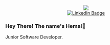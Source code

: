 <div id="header" align="center">
  <img src="https://media.giphy.com/media/h408T6Y5GfmXBKW62l/giphy.gif">
</div>

<div id="badges" align="center">
  <a href="https://www.linkedin.com/in/hemal-bhana-b3476a73/">
    <img src="https://img.shields.io/badge/LinkedIn-blue?style=for-the-badge&logo=linkedin&logoColor=white" alt="LinkedIn Badge"/>
  </a>
</div>

### Hey There! The name's Hemal👋

Junior Software Developer.


<!--
**Hemal91/Hemal91** is a ✨ _special_ ✨ repository because its `README.md` (this file) appears on your GitHub profile.

Here are some ideas to get you started:

- 🔭 I’m currently working on ...
- 🌱 I’m currently learning ...
- 👯 I’m looking to collaborate on ...
- 🤔 I’m looking for help with ...
- 💬 Ask me about ...
- 📫 How to reach me: ...
- 😄 Pronouns: ...
- ⚡ Fun fact: ...
-->
